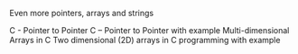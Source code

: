 Even more pointers, arrays and strings

C - Pointer to Pointer
C – Pointer to Pointer with example
Multi-dimensional Arrays in C
Two dimensional (2D) arrays in C programming with example
